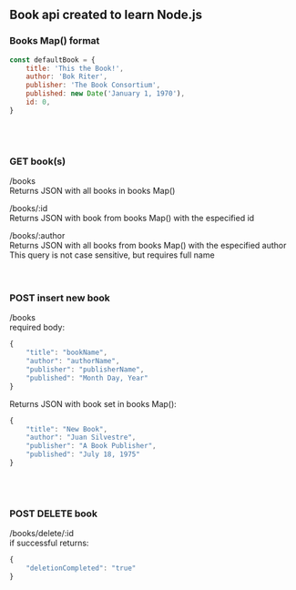 ## Book api created to learn Node.js

### Books Map() format
```js
const defaultBook = {
    title: 'This the Book!',
    author: 'Bok Riter',
    publisher: 'The Book Consortium',
    published: new Date('January 1, 1970'),
    id: 0,
}
```
<br />
<br />

### GET book(s)
/books <br />
Returns JSON with all books in books Map() <br />

/books/:id <br />
Returns JSON with book from books Map() with the especified id <br />

/books/:author <br />
Returns JSON with all books from books Map() with the especified author <br />
This query is not case sensitive, but requires full name <br />
<br />
<br />

### POST insert new book
/books <br />
required body:
```js
{
    "title": "bookName",
    "author": "authorName",
    "publisher": "publisherName",
    "published": "Month Day, Year"
}
```
Returns JSON with book set in books Map(): <br />
```js
{
    "title": "New Book",
    "author": "Juan Silvestre",
    "publisher": "A Book Publisher",
    "published": "July 18, 1975"
}
```
<br />
<br />

### POST DELETE book
/books/delete/:id <br />
if successful returns: <br />
```js
{
    "deletionCompleted": "true"
}
```
